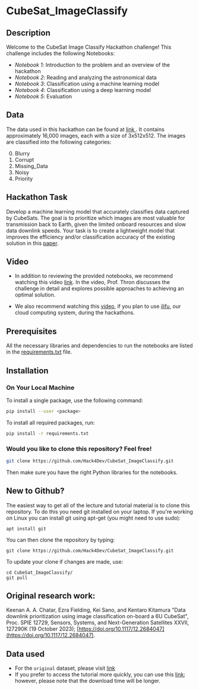 # CubeSat_ImageClassify

## Description

Welcome to the CubeSat Image Classify Hackathon challenge! This challenge includes the following Notebooks:

- *Notebook 1*: Introduction to the problem and an overview of the hackathon 
- *Notebook 2*: Reading and analyzing the astronomical data
- *Notebook 3*: Classification using a machine learning model
- *Notebook 4*: Classification using a deep learning model
- *Notebook 5*: Evaluation


## Data

The data used in this hackathon can be found at [link ](https://doi.org/10.5281/zenodo.14598875). It contains approximately 16,000 images, each with a size of 3x512x512. The images are classified into the following categories:

0. Blurry
1. Corrupt
2. Missing_Data
3. Noisy
4. Priority


## Hackathon Task

Develop a machine learning model that accurately classifies data captured by CubeSats. The goal is to prioritize which images are most valuable for transmission back to Earth, given the limited onboard resources and slow data downlink speeds. Your task is to create a lightweight model that improves the efficiency and/or classification accuracy of the existing solution in this [paper](https://arxiv.org/pdf/2408.14865).


## Video

- In addition to reviewing the provided notebooks, we recommend watching this video [link](https://www.youtube.com/watch?v=3N9-eGfQiS0). In the video, Prof. Thron discusses the challenge in detail and explores possible approaches to achieving an optimal solution.
  
- We also recommend watching this [video](https://www.youtube.com/watch?v=CPDlVR684Vo), if you plan to use [ilifu](https://www.ilifu.ac.za/), our cloud computing system, during the hackathons.

## Prerequisites

All the necessary libraries and dependencies to run the notebooks are listed in the [requirements.txt](https://github.com/Hack4Dev/CubeSat_ImageClassify/blob/main/requirements.txt) file.

## Installation

### On Your Local Machine

To install a single package, use the following command:

```bash
pip install --user <package>
```

To install all required packages, run:
```bash
pip install -r requirements.txt
```


### Would you like to clone this repository? Feel free!

```bash
git clone https://github.com/Hack4Dev/CubeSat_ImageClassify.git
```

Then make sure you have the right Python libraries for the notebooks. 

## New to Github?

The easiest way to get all of the lecture and tutorial material is to clone this repository. To do this you need git installed on your laptop. If you're working on Linux you can install git using apt-get (you might need to use sudo):

```
apt install git
```

You can then clone the repository by typing:

```
git clone https://github.com/Hack4Dev/CubeSat_ImageClassify.git
```

To update your clone if changes are made, use:

```
cd CubeSat_ImageClassify/
git pull
```

## Original research work:

Keenan A. A. Chatar, Ezra Fielding, Kei Sano, and Kentaro Kitamura "Data downlink prioritization using image classification on-board a 6U CubeSat", Proc. SPIE 12729, Sensors, Systems, and Next-Generation Satellites XXVII, 127290K (19 October 2023); [https://doi.org/10.1117/12.2684047](https://doi.org/10.1117/12.2684047).


## Data used

- For the `original` dataset, please visit [link](https://zenodo.org/records/13147787)
- If you prefer to access the tutorial more quickly, you can use this [link](https://doi.org/10.5281/zenodo.14598875); however, please note that the download time will be longer.
  
